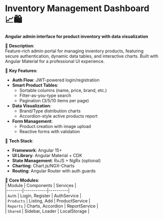 # Inventory Management Dashboard 📈🛍️  
**Angular admin interface for product inventory with data visualization**

🔹 **Description**:  
Feature-rich admin portal for managing inventory products, featuring secure authentication, dynamic data tables, and interactive charts. Built with Angular Material for a professional UI experience.

🔹 **Key Features**:  
- **Auth Flow**: JWT-powered login/registration  
- **Smart Product Tables**:  
  - Sortable columns (name, price, brand, etc.)  
  - Filter-as-you-type search  
  - Pagination (3/5/10 items per page)  
- **Data Visualization**:  
  - Brand/Type distribution charts  
  - Accordion-style active products report  
- **Form Management**:  
  - Product creation with image upload  
  - Reactive forms with validation  

🔹 **Tech Stack**:  
- **Framework**: Angular 15+  
- **UI Library**: Angular Material + CDK  
- **State Management**: RxJS + NgRx (optional)  
- **Charting**: Chart.js/NGX-Charts  
- **Routing**: Angular Router with auth guards  

🔹 **Core Modules**:  
| Module | Components | Services |  
|--------|------------|----------|  
| `Auth` | Login, Register | AuthService |  
| `Products` | Listing, Add | ProductService |  
| `Reports` | Charts, Accordion | ReportService |  
| `Shared` | Sidebar, Loader | LocalStorage |  
